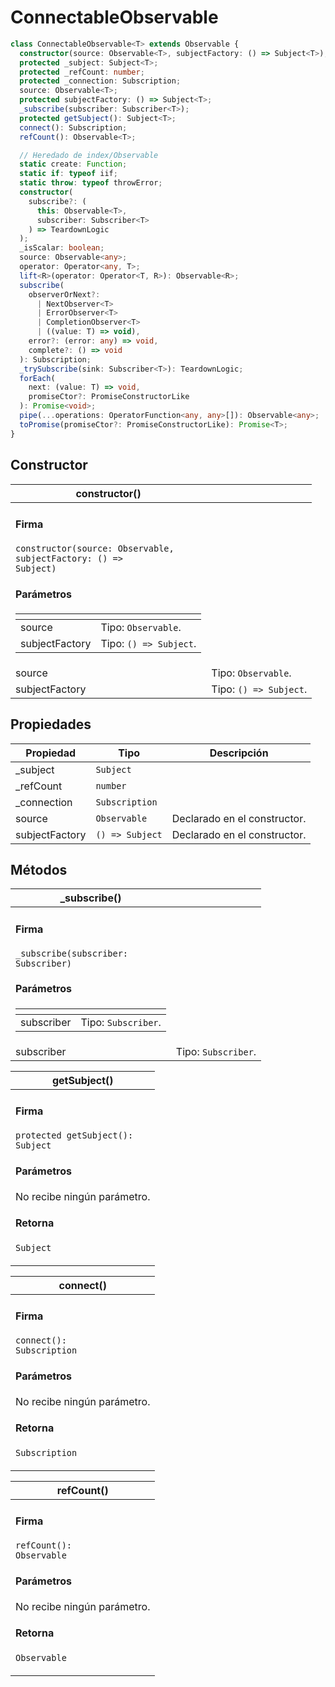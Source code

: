 # ConnectableObservable

```typescript
class ConnectableObservable<T> extends Observable {
  constructor(source: Observable<T>, subjectFactory: () => Subject<T>);
  protected _subject: Subject<T>;
  protected _refCount: number;
  protected _connection: Subscription;
  source: Observable<T>;
  protected subjectFactory: () => Subject<T>;
  _subscribe(subscriber: Subscriber<T>);
  protected getSubject(): Subject<T>;
  connect(): Subscription;
  refCount(): Observable<T>;

  // Heredado de index/Observable
  static create: Function;
  static if: typeof iif;
  static throw: typeof throwError;
  constructor(
    subscribe?: (
      this: Observable<T>,
      subscriber: Subscriber<T>
    ) => TeardownLogic
  );
  _isScalar: boolean;
  source: Observable<any>;
  operator: Operator<any, T>;
  lift<R>(operator: Operator<T, R>): Observable<R>;
  subscribe(
    observerOrNext?:
      | NextObserver<T>
      | ErrorObserver<T>
      | CompletionObserver<T>
      | ((value: T) => void),
    error?: (error: any) => void,
    complete?: () => void
  ): Subscription;
  _trySubscribe(sink: Subscriber<T>): TeardownLogic;
  forEach(
    next: (value: T) => void,
    promiseCtor?: PromiseConstructorLike
  ): Promise<void>;
  pipe(...operations: OperatorFunction<any, any>[]): Observable<any>;
  toPromise(promiseCtor?: PromiseConstructorLike): Promise<T>;
}
```

## Constructor

| constructor()                                                                                                                                                                                                                                                                                                                                           |                        |
| ------------------------------------------------------------------------------------------------------------------------------------------------------------------------------------------------------------------------------------------------------------------------------------------------------------------------------------------------------- | ---------------------- |
| <h4>Firma</h4><p><code>constructor(source: Observable, subjectFactory: () => Subject)</code></p><h4>Parámetros</h4><table data-header-hidden><thead><tr><th></th><th></th></tr></thead><tbody><tr><td>source</td><td>Tipo: <code>Observable</code>.</td></tr><tr><td>subjectFactory</td><td>Tipo: <code>() => Subject</code>.</td></tr></tbody></table> |                        |
| source                                                                                                                                                                                                                                                                                                                                                  | Tipo: `Observable`.    |
| subjectFactory                                                                                                                                                                                                                                                                                                                                          | Tipo: `() => Subject`. |

## Propiedades

| Propiedad      | Tipo            | Descripción                  |
| -------------- | --------------- | ---------------------------- |
| \_subject      | `Subject`       |                              |
| \_refCount     | `number`        |                              |
| \_connection   | `Subscription`  |                              |
| source         | `Observable`    | Declarado en el constructor. |
| subjectFactory | `() => Subject` | Declarado en el constructor. |

## Métodos

| \_subscribe()                                                                                                                                                                                                                                         |                     |
| ----------------------------------------------------------------------------------------------------------------------------------------------------------------------------------------------------------------------------------------------------- | ------------------- |
| <h4>Firma</h4><p><code>_subscribe(subscriber: Subscriber)</code></p><h4>Parámetros</h4><table data-header-hidden><thead><tr><th></th><th></th></tr></thead><tbody><tr><td>subscriber</td><td>Tipo: <code>Subscriber</code>.</td></tr></tbody></table> |                     |
| subscriber                                                                                                                                                                                                                                            | Tipo: `Subscriber`. |

| getSubject()                                                                                                                                                      |
| ----------------------------------------------------------------------------------------------------------------------------------------------------------------- |
| <h4>Firma</h4><p><code>protected getSubject(): Subject</code></p><h4>Parámetros</h4><p>No recibe ningún parámetro.</p><h4>Retorna</h4><p><code>Subject</code></p> |

| connect()                                                                                                                                                      |
| -------------------------------------------------------------------------------------------------------------------------------------------------------------- |
| <h4>Firma</h4><p><code>connect(): Subscription</code></p><h4>Parámetros</h4><p>No recibe ningún parámetro.</p><h4>Retorna</h4><p><code>Subscription</code></p> |

| refCount()                                                                                                                                                  |
| ----------------------------------------------------------------------------------------------------------------------------------------------------------- |
| <h4>Firma</h4><p><code>refCount(): Observable</code></p><h4>Parámetros</h4><p>No recibe ningún parámetro.</p><h4>Retorna</h4><p><code>Observable</code></p> |

